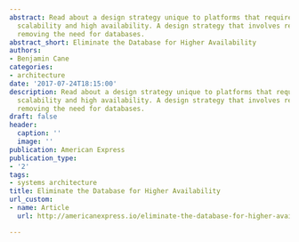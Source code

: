 ```yaml
---
abstract: Read about a design strategy unique to platforms that require both high
  scalability and high availability. A design strategy that involves reducing and
  removing the need for databases.
abstract_short: Eliminate the Database for Higher Availability
authors:
- Benjamin Cane
categories:
- architecture
date: '2017-07-24T18:15:00'
description: Read about a design strategy unique to platforms that require both high
  scalability and high availability. A design strategy that involves reducing and
  removing the need for databases.
draft: false
header:
  caption: ''
  image: ''
publication: American Express
publication_type:
- '2'
tags:
- systems architecture
title: Eliminate the Database for Higher Availability
url_custom:
- name: Article
  url: http://americanexpress.io/eliminate-the-database-for-higher-availability/

---
```

